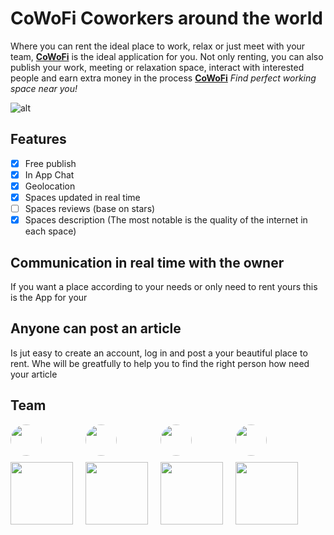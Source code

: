 # CoWoFi Coworkers around the world

Where you can rent the ideal place to work, relax or just meet with your team, [**CoWoFi**](https://cowofi.netlify.app/) is the ideal application for you. Not only renting, you can also publish your work, meeting or relaxation space, interact with interested people and earn extra money in the process [**CoWoFi**](https://cowofi.netlify.app/) *Find perfect working space near you!* 

![alt](https://github.com/Cowofi/cowofi/blob/ux/rafiel/public/logotipo.png?raw=true)

## Features

- [x] Free publish
- [x] In App Chat
- [x] Geolocation
- [x] Spaces updated in real time
- [ ] Spaces reviews (base on stars)
- [x] Spaces description (The most notable is the quality of the internet in each space)

## Communication in real time with the owner

If you want a place according to your needs or only need to rent yours this is the App for your

## Anyone can post an article

Is jut easy to create an account, log in and post a your beautiful place to rent.
Whe will be greatfully to help you to find the right person how need your article

## Team

<div style="display:flex; gap:20px;" >
        <div >
            <a href="https://github.com/itsalb3rt" target="__blank" style="display:flex; flex-direction:column; align-content:center; text-align:center; gap:10px;" >
                <img src="https://avatars.githubusercontent.com/u/35310226?v=4" width="50"  style="border-radius:50%;"/>
                <img src="https://img.shields.io/badge/Vue.js-35495E?style=for-the-badge&logo=vue.js&logoColor=4FC08D" width=100 />
            </a>
        </div>
         <div >
            <a href="https://github.com/chakrihacker" target="__blank" style="display:flex; flex-direction:column; align-content:center; text-align:center; gap:10px;">
                <img src="https://avatars.githubusercontent.com/u/5210019?v=4" width="50"  style="border-radius:50%;"/>
                <img src="https://img.shields.io/badge/JavaScript-F7DF1E?style=for-the-badge&logo=javascript&logoColor=black" width=100 />
            </a>
        </div>
        <div >
            <a href="https://github.com/rafieltq" target="__blank" style="display:flex; flex-direction:column; align-content:center; text-align:center; gap:10px;" >
                <img src="https://avatars.githubusercontent.com/u/44907530?v=4" width="50"  style="border-radius:50%;"/>
                <img src="https://img.shields.io/badge/Figma-F24E1E?style=for-the-badge&logo=figma&logoColor=white" width=100 />
            </a>
        </div>
            <div >
            <a href="https://github.com/pcabreram1234" target="__blank" style="display:flex; flex-direction:column; align-content:center; text-align:center; gap:10px;" >
                <img src="https://avatars.githubusercontent.com/u/77460748?v=4" width="50"  style="border-radius:50%;"/>
                <img src="https://img.shields.io/badge/Notion-000000?style=for-the-badge&logo=notion&logoColor=white" width=100 />
            </a>
        </div>
        
 </div>
